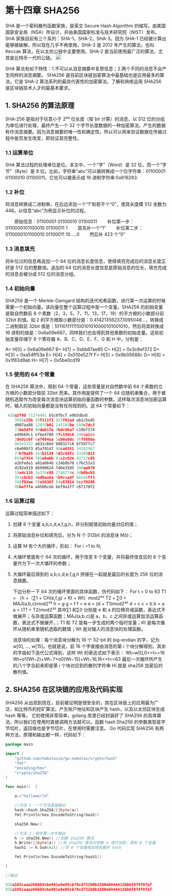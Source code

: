# 第十四章 SHA256

SHA 是一个密码散列函数家族，是英文 Secure Hash Algorithm 的缩写。由美国国家安全局（NSA）所设计，并由美国国家标准与技术研究院（NIST）发布。SHA 家族目前有三个系列：SHA-1，SHA-2，SHA-3。因为 SHA-1 已经被计算出能够被破解，所以现在几乎不再使用。SHA-3 是 2012 年产生的算法，也叫 Keccak 算法，在以太坊公链中主要使用。SHA-2 是当前使用最广泛的算法，尤其是比特币一代的公链。
![](img/54112f828ee75d0d48b7ae121bdcdae7.jpg)

SHA 算法有如下特性：1.不可以从消息摘要中复原信息；2.两个不同的消息不会产生同样的消息摘要。
SHA256 是目前区块链加密算法中最基础也是应用最多的算法。它是 SHA-2 算法系列的最具代表性的加密算法。了解和熟练运用 SHA256 是区块链技术人才的最基本要求。

## 1\. SHA256 的算法原理

SHA-256 是指对于任意小于 2⁶⁴ 位长度（按 bit 计算）的消息，以 512 位的分组为单位进行处理，最终产生一个 32 个字节长度数据的一种加密算法。产生的数据称作消息摘要。因为消息摘要的唯一性和确定性，所以可以用来验证数据在传输过程中是否发生改变，即验证其完整性。

### 1.1 运算单位

SHA 算法过程的处理单位是位。本文中，一个“字”（Word）是 32 位，而一个“字节”（Byte）是 8 位。比如，字符串“abc”可以被转换成一个位字符串：01100001 01100010 01100011。它也可以被表示成 16 进制字符串:0x616263.

### 1.2 补位

将消息转换成二进制串，在后边添加一个“1”和若干个“0”，使其长度模 512 余数为 448。以信息“abc”为例显示补位的过程。

　　原始信息：01100001 01100010 01100011
　　补位第一步：0110000101100010 01100011 1
　　首先补一个“1”
　　补位第二步：0110000101100010 01100011 10…..0
　　然后补 423 个“0” 　　

### 1.3 消息填充　

将补位过的信息再追加一个 64 位的消息长度信息，使得填充完成后的消息长度正好是 512 位的整数倍。追加的 64 位的消息长度信息是原始消息的位长，填充完成的消息会被分成 512 位的消息分组。 　　

### 1.4 初始向量

SHA256 是一个 Merkle-Damgard 结构的迭代哈希函数，进行第一次运算的时候需要一个初始向量。该向量在整个运算过程中是一个变量。SHA256 的初始变量是取自然数前 8 个素数（2，3，5，7，11，13，17，19）的平方根的小数部分前 32bit 的值。如 2 的平方根取小数部分是：0.414213562373095048...，转换成二进制取前 32bit 值是：10110111111100101010000101001010，然后将其转换成 16 进制的值是：0x6a09e667。同样我们也会得到其他素数的初始变量。这些初始变量存储于 8 个寄存器 A、B、C、D、E、F、G 和 H 中，分别是：

A= H[0] = 0x6a09e667
B= H[1] = 0xbb67ae85
C= H[2] = 0x3c6ef372
D= H[3] = 0xa54ff53a
E= H[4] = 0x510e527f
F= H[5] = 0x9b05688c
G= H[6] = 0x1f83d9ab
H= H[7] = 0x5be0cd19

### 1.5 使用的 64 个常量

在 SHA256 算法中，用到 64 个常量，这些常量是对自然数中前 64 个素数的立方根的小数部分取前 32bit 而来。其作用是提供了一个 64 位随机串集合，用于被随机选取作为改变每次消息块运算初始向量函数的参数。这样每次消息块加密运算时，输入的初始向量都是没有任何规则的。这 64 个常量如下：

```go
 428a2f98 71374491 b5c0fbcf e9b5dba5 
    3956c25b 59f111f1 923f82a4 ab1c5ed5 
    d807aa98 12835b01 243185be 550c7dc3 
    72be5d74 80deb1fe 9bdc06a7 c19bf174 
    e49b69c1 efbe4786 0fc19dc6 240ca1cc 
    2de92c6f 4a7484aa 5cb0a9dc 76f988da 
    983e5152 a831c66d b00327c8 bf597fc7 
    c6e00bf3 d5a79147 06ca6351 14292967 
    27b70a85 2e1b2138 4d2c6dfc 53380d13 
    650a7354 766a0abb 81c2c92e 92722c85 
    a2bfe8a1 a81a664b c24b8b70 c76c51a3 
    d192e819 d6990624 f40e3585 106aa070 
    19a4c116 1e376c08 2748774c 34b0bcb5
    391c0cb3 4ed8aa4a 5b9cca4f 682e6ff3 
    748f82ee 78a5636f 84c87814 8cc70208 
    90befffa a4506ceb bef9a3f7 c67178f2 
```

### 1.6 运算过程

运算过程简单描述如下：

1.  创建 8 个变量 a,b,c,d,e,f,g,h，并分别赋值初始向量对应的值；
2.  将原始消息补位和填充后，分为 N 个 512bit 的消息块 M(i)；
3.  运算 M 有个大的循环，形如： For i =1 to N;
4.  大循环里面有个 64 次的循环，用于改变 8 个变量，并将最终改变后的 8 个变量作为下一次大循环的参数；
5.  大循环最后得到的 a,b,c,d,e,f,g,h 拼接在一起就是最后的长度为 256 位的消息摘要。

    下边分析一下 64 次的循环里面的具体函数，伪代码如下：
    For t = 0 to 63
    T1 = （h +（∑1 + CH(e,f,g) + Kt + Wt）mod2³²
    T2 = ∑0 + MAJ(a,b,c)mod2³²
    h = g
    g = f
    f = e
    e = (d + T1)mod2³²
    d = c
    c = b
    b = a
    a = (T1 + T2)mod2³²
    其中∑1 和∑0 分别是 e 和 a 的位移异或函数，表达式不做展开；与异或运算函数；MAJ(a,b,c)是 a，b，c 之间异或运算加法运算函数，表达式不做展开，；T1 和 T2 是每一步生成的两个临时变量；Kt 是每次循环从随机串里随机选取的数值；Wt 是对输入的消息块的处理函数。

    消息块的处理：每个消息块分解为 16 个 32-bit 的 big-endian 的字，记为 w[0], …, w[15]。也就是说，前 16 个字直接由消息的第 i 个块分解得到，其余的字由如下迭代公式得到，这样 Wt 的表达式如下表示：
    Wt=w[t],0<=t<=16
    Wt=σ1(Wt−2)+Wt−7+σ0(Wt−15)+Wt−16,16<=t<=63
    最后一次循环所产生的八个字合起来即是第 i 个块对应到的散列字符串 Hi 就是 sha256 加密后的散列值。

## 2\. SHA256 在区块链的应用及代码实现

SHA256 从出现到现在，目前被证明是很安全的，其在区块链上的应用最为广泛，如比特币的挖矿算法，产生账户地址和区块产生 hash，以及以太坊区块生成 hash 等等。
它的使用非常简单，golang 库里已经封装好了 SHA256 的具体算法，所以我们在使用时直接调用方法就可以。函数 hash.Sha256 的参数类型是字节切片，返回值也是字节切片，在使用时需要注意。
Go 代码实现 SHA256 有两种方法，原理和输出都一样，代码如下：

```go
package main

import (
    "github.com/nebulasio/go-nebulas/crypto/hash"
    "fmt"
    "encoding/hex"
    "crypto/sha256"
)

func main()  {

    a:="helloworld"

    //方法 1：一个方法直接输出
    hash:=hash.Sha256([]byte(a))
    fmt.Println(hex.EncodeToString(hash))

    sha256.New()

    //方法 2：按步骤一步步输出
    h := sha256.New() //创建 sha256 算法
    h.Write([]byte(a)) //用 sha256 算法对参数 a 进行加密，得到 8 个变量
    hash1 := h.Sum(nil) //将 8 个变量相加得到最终 hash

    fmt.Println(hex.EncodeToString(hash1))

}

//输出

936a185caaa266bb9cbe981e9e05cb78cd732b0b3280eb944412bb6f8f8f07af
936a185caaa266bb9cbe981e9e05cb78cd732b0b3280eb944412bb6f8f8f07af 
```